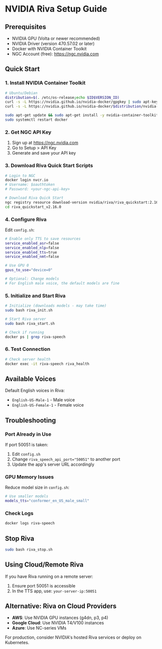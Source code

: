 # NVIDIA Riva Setup Guide

## Prerequisites
- NVIDIA GPU (Volta or newer recommended)
- NVIDIA Driver (version 470.57.02 or later)
- Docker with NVIDIA Container Toolkit
- NGC Account (free): https://ngc.nvidia.com

## Quick Start

### 1. Install NVIDIA Container Toolkit
```bash
# Ubuntu/Debian
distribution=$(. /etc/os-release;echo $ID$VERSION_ID)
curl -s -L https://nvidia.github.io/nvidia-docker/gpgkey | sudo apt-key add -
curl -s -L https://nvidia.github.io/nvidia-docker/$distribution/nvidia-docker.list | sudo tee /etc/apt/sources.list.d/nvidia-docker.list

sudo apt-get update && sudo apt-get install -y nvidia-container-toolkit
sudo systemctl restart docker
```

### 2. Get NGC API Key
1. Sign up at https://ngc.nvidia.com
2. Go to Setup > API Key
3. Generate and save your API key

### 3. Download Riva Quick Start Scripts
```bash
# Login to NGC
docker login nvcr.io
# Username: $oauthtoken
# Password: <your-ngc-api-key>

# Download Riva Quick Start
ngc registry resource download-version nvidia/riva/riva_quickstart:2.16.0
cd riva_quickstart_v2.16.0
```

### 4. Configure Riva
Edit `config.sh`:
```bash
# Enable only TTS to save resources
service_enabled_asr=false
service_enabled_nlp=false
service_enabled_tts=true
service_enabled_nmt=false

# Use GPU 0
gpus_to_use="device=0"

# Optional: Change models
# For English male voice, the default models are fine
```

### 5. Initialize and Start Riva
```bash
# Initialize (downloads models - may take time)
sudo bash riva_init.sh

# Start Riva server
sudo bash riva_start.sh

# Check if running
docker ps | grep riva-speech
```

### 6. Test Connection
```bash
# Check server health
docker exec -it riva-speech riva_health
```

## Available Voices

Default English voices in Riva:
- `English-US-Male-1` - Male voice
- `English-US-Female-1` - Female voice

## Troubleshooting

### Port Already in Use
If port 50051 is taken:
1. Edit `config.sh`
2. Change `riva_speech_api_port="50051"` to another port
3. Update the app's server URL accordingly

### GPU Memory Issues
Reduce model size in `config.sh`:
```bash
# Use smaller models
models_tts="conformer_en_US_male_small"
```

### Check Logs
```bash
docker logs riva-speech
```

## Stop Riva
```bash
sudo bash riva_stop.sh
```

## Using Cloud/Remote Riva

If you have Riva running on a remote server:
1. Ensure port 50051 is accessible
2. In the TTS app, use: `your-server-ip:50051`

## Alternative: Riva on Cloud Providers

- **AWS**: Use NVIDIA GPU instances (g4dn, p3, p4)
- **Google Cloud**: Use NVIDIA T4/V100 instances
- **Azure**: Use NC-series VMs

For production, consider NVIDIA's hosted Riva services or deploy on Kubernetes.